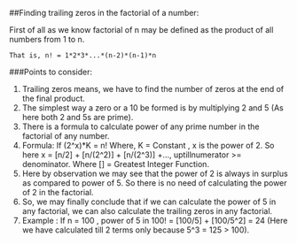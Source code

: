 ##Finding trailing zeros in the factorial of a number:

First of all as we know factorial of n may be defined as the product of all numbers from 1 to n.

```
That is, n! = 1*2*3*...*(n-2)*(n-1)*n
```

###Points to consider:

1. Trailing zeros means, we have to find the number of zeros at the end of the final product.
2. The simplest way a zero or a 10 be formed is by multiplying 2 and 5 (As here both 2 and 5s are prime).
3. There is a formula to calculate power of any prime number in the factorial of any number.
4. Formula: If (2^x)*K = n! Where, K = Constant , x is the power of 2. So here x = [n/2] + [n/(2^2)] + [n/(2^3)] +...,
   uptillnumerator >= denominator. Where [] = Greatest Integer Function.
5. Here by observation we may see that the power of 2 is always in surplus as compared to power of 5. 
   So there is no need of calculating the power of 2 in the factorial.
6. So, we may finally conclude that if we can calculate the power of 5 in any factorial,
   we can also calculate the trailing zeros in any factorial.
7. Example : If n = 100 , power of 5 in 100! = [100/5] + [100/5^2] = 24 
  (Here we have calculated till 2 terms only because 5^3 = 125 > 100).
